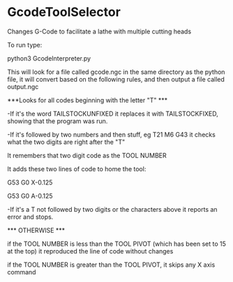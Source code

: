 # GcodeToolSelector
Changes G-Code to facilitate a lathe with multiple cutting heads


To run type:

python3 GcodeInterpreter.py

This will look for a file called gcode.ngc in the same directory as the python file, it will convert based on the following rules, and then output a file called output.ngc


***Looks for all codes beginning with the letter "T" ***

-If it's the word TAILSTOCKUNFIXED it replaces it with TAILSTOCKFIXED, showing that the program was run.

-If it's followed by two numbers and then stuff, eg T21 M6 G43 it checks what the two digits are right after the "T" 

It remembers that two digit code as the TOOL NUMBER

It adds these two lines of code to home the tool:

G53 G0 X-0.125

G53 G0 A-0.125

-If it's a T not followed by two digits or the characters above it reports an error and stops.

*** OTHERWISE ***

if the TOOL NUMBER is less than the TOOL PIVOT (which has been set to 15 at the top) it reproduced the line of code without changes

if the TOOL NUMBER is greater than the TOOL PIVOT, it skips any X axis command
